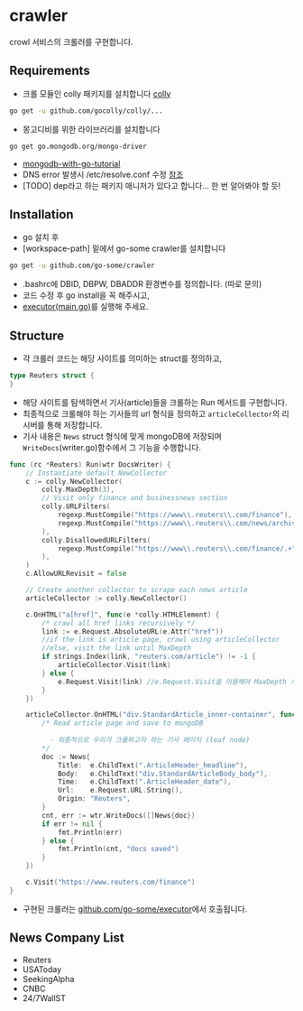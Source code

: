 # crawler
crowl 서비스의 크롤러를 구현합니다.

## Requirements
- 크롤 모듈인 colly 패키지를 설치합니다 [colly](http://go-colly.org/)
```bash
go get -u github.com/gocolly/colly/...
```
- 몽고디비를 위한 라이브러리를 설치합니다
```bash
go get go.mongodb.org/mongo-driver
```
- [mongodb-with-go-tutorial](https://www.mongodb.com/blog/post/mongodb-go-driver-tutorial)
- DNS error 발생시 /etc/resolve.conf 수정 [참조](https://stackoverflow.com/questions/55660134/cant-connect-to-mongo-cloud-mongodb-database-in-golang-on-ubuntu)
- [TODO] dep라고 하는 패키지 매니저가 있다고 합니다... 한 번 알아봐야 할 듯!

## Installation 
- go 설치 후
- [workspace-path] 밑에서 go-some crawler를 설치합니다
```bash
go get -u github.com/go-some/crawler
```
- .bashrc에 DBID, DBPW, DBADDR 환경변수를 정의합니다. (따로 문의)
- 코드 수정 후 go install을 꼭 해주시고,
- [executor(main.go)](https://github.com/go-some/executor)를 실행해 주세요.

## Structure
- 각 크롤러 코드는 해당 사이트를 의미하는 struct를 정의하고,
```go
type Reuters struct {
}
```
- 해당 사이트를 탐색하면서 기사(article)들을 크롤하는 Run 메서드를 구현합니다.
- 최종적으로 크롤해야 하는 기사들의 url 형식을 정의하고 `articleCollector`의 리시버를 통해 저장합니다.
- 기사 내용은 `News` struct 형식에 맞게 mongoDB에 저장되며 `WriteDocs`(writer.go)함수에서 그 기능을 수행합니다.
```go
func (rc *Reuters) Run(wtr DocsWriter) {
	// Instantiate default NewCollector
	c := colly.NewCollector(
		colly.MaxDepth(3),
		// Visit only finance and businessnews section
		colly.URLFilters(
			regexp.MustCompile("https://www\\.reuters\\.com/finance"),
			regexp.MustCompile("https://www\\.reuters\\.com/news/archive/businessnews.+"),
		),
		colly.DisallowedURLFilters(
			regexp.MustCompile("https://www\\.reuters\\.com/finance/.+"),
		),
	)
	c.AllowURLRevisit = false

	// Create another collector to scrape each news article
	articleCollector := colly.NewCollector()

	c.OnHTML("a[href]", func(e *colly.HTMLElement) {
		/* crawl all href links recursively	*/
		link := e.Request.AbsoluteURL(e.Attr("href"))
		//if the link is article page, crawl using articleCollector
		//else, visit the link until MaxDepth
		if strings.Index(link, "reuters.com/article") != -1 {
			articleCollector.Visit(link)
		} else {
			e.Request.Visit(link) //e.Request.Visit을 이용해야 MaxDepth 처리가 된다.
		}
	})

	articleCollector.OnHTML("div.StandardArticle_inner-container", func(e *colly.HTMLElement) {
		/* Read article page and save to mongoDB
    
		  - 최종적으로 우리가 크롤하고자 하는 기사 페이지 (leaf node)
		*/
		doc := News{
			Title:  e.ChildText(".ArticleHeader_headline"),
			Body:   e.ChildText("div.StandardArticleBody_body"),
			Time:   e.ChildText(".ArticleHeader_date"),
			Url:    e.Request.URL.String(),
			Origin: "Reuters",
		}
		cnt, err := wtr.WriteDocs([]News{doc})
		if err != nil {
			fmt.Println(err)
		} else {
			fmt.Println(cnt, "docs saved")
		}
	})

	c.Visit("https://www.reuters.com/finance")
}
```
- 구현된 크롤러는 [github.com/go-some/executor](https://github.com/go-some/executor)에서 호출됩니다.

## News Company List
- Reuters
- USAToday
- SeekingAlpha
- CNBC
- 24/7WallST
